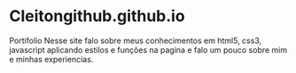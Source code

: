 # Cleitongithub.github.io
Portifolio
Nesse site falo sobre  meus conhecimentos em html5, css3, javascript aplicando estilos e funções na pagina e falo um
pouco sobre mim e minhas experiencias.
